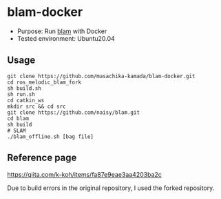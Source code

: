 # blam-docker

- Purpose: Run [blam](https://github.com/erik-nelson/blam) with Docker
- Tested environment: Ubuntu20.04

## Usage

```
git clone https://github.com/masachika-kamada/blam-docker.git
cd ros_melodic_blam_fork
sh build.sh
sh run.sh
cd catkin_ws
mkdir src && cd src
git clone https://github.com/naisy/blam.git
cd blam
sh build
# SLAM
./blam_offline.sh [bag file]
```

## Reference page

https://qiita.com/k-koh/items/fa87e9eae3aa4203ba2c

Due to build errors in the original repository, I used the forked repository.
